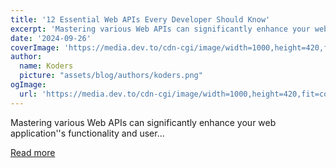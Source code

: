 ```yaml
---
title: '12 Essential Web APIs Every Developer Should Know'
excerpt: 'Mastering various Web APIs can significantly enhance your web application''s functionality and user...'
date: '2024-09-26'
coverImage: 'https://media.dev.to/cdn-cgi/image/width=1000,height=420,fit=cover,gravity=auto,format=auto/https%3A%2F%2Fdev-to-uploads.s3.amazonaws.com%2Fuploads%2Farticles%2Ffq943c6ufzm592mcvg0y.jpg'
author:
  name: Koders
  picture: "assets/blog/authors/koders.png"
ogImage:
  url: 'https://media.dev.to/cdn-cgi/image/width=1000,height=420,fit=cover,gravity=auto,format=auto/https%3A%2F%2Fdev-to-uploads.s3.amazonaws.com%2Fuploads%2Farticles%2Ffq943c6ufzm592mcvg0y.jpg'
---
```


Mastering various Web APIs can significantly enhance your web application''s functionality and user...

[Read more](https://dev.to/vyan/12-essential-web-apis-every-developer-should-know-1m28)
